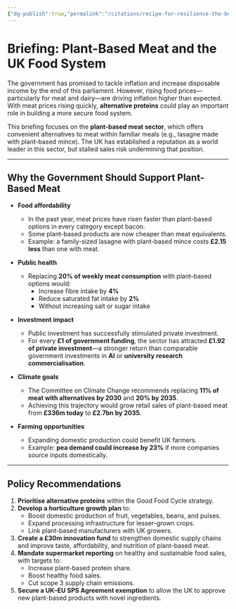 ```yaml
---
{"dg-publish":true,"permalink":"/citations/recipe-for-resilience-the-benefits-of-a-thriving-plant-based-protein-sector-in-the-uk-green-alliance/","tags":["alternative_proteins","uk"],"created":"2025-10-23T17:42:45.373+01:00","updated":"2025-10-23T17:42:45.373+01:00"}
---
```


# Briefing: Plant-Based Meat and the UK Food System

The government has promised to tackle inflation and increase disposable income by the end of this parliament. However, rising food prices—particularly for meat and dairy—are driving inflation higher than expected. With meat prices rising quickly, **alternative proteins** could play an important role in building a more secure food system.  

This briefing focuses on the **plant-based meat sector**, which offers convenient alternatives to meat within familiar meals (e.g., lasagne made with plant-based mince). The UK has established a reputation as a world leader in this sector, but stalled sales risk undermining that position.  

---

## Why the Government Should Support Plant-Based Meat

- **Food affordability**  
  - In the past year, meat prices have risen faster than plant-based options in every category except bacon.  
  - Some plant-based products are now cheaper than meat equivalents.  
  - Example: a family-sized lasagne with plant-based mince costs **£2.15 less** than one with meat.  

- **Public health**  
  - Replacing **20% of weekly meat consumption** with plant-based options would:  
    - Increase fibre intake by **4%**  
    - Reduce saturated fat intake by **2%**  
    - Without increasing salt or sugar intake  

- **Investment impact**  
  - Public investment has successfully stimulated private investment.  
  - For every **£1 of government funding**, the sector has attracted **£1.92 of private investment**—a stronger return than comparable government investments in **AI** or **university research commercialisation**.  

- **Climate goals**  
  - The Committee on Climate Change recommends replacing **11% of meat with alternatives by 2030** and **20% by 2035**.  
  - Achieving this trajectory would grow retail sales of plant-based meat from **£336m today** to **£2.7bn by 2035**.  

- **Farming opportunities**  
  - Expanding domestic production could benefit UK farmers.  
  - Example: **pea demand could increase by 23%** if more companies source inputs domestically.  

---

## Policy Recommendations

1. **Prioritise alternative proteins** within the Good Food Cycle strategy.  
2. **Develop a horticulture growth plan** to:  
   - Boost domestic production of fruit, vegetables, beans, and pulses.  
   - Expand processing infrastructure for lesser-grown crops.  
   - Link plant-based manufacturers with UK growers.  
3. **Create a £30m innovation fund** to strengthen domestic supply chains and improve taste, affordability, and nutrition of plant-based meat.  
4. **Mandate supermarket reporting** on healthy and sustainable food sales, with targets to:  
   - Increase plant-based protein share.  
   - Boost healthy food sales.  
   - Cut scope 3 supply chain emissions.  
1. **Secure a UK–EU SPS Agreement exemption** to allow the UK to approve new plant-based products with novel ingredients.  

